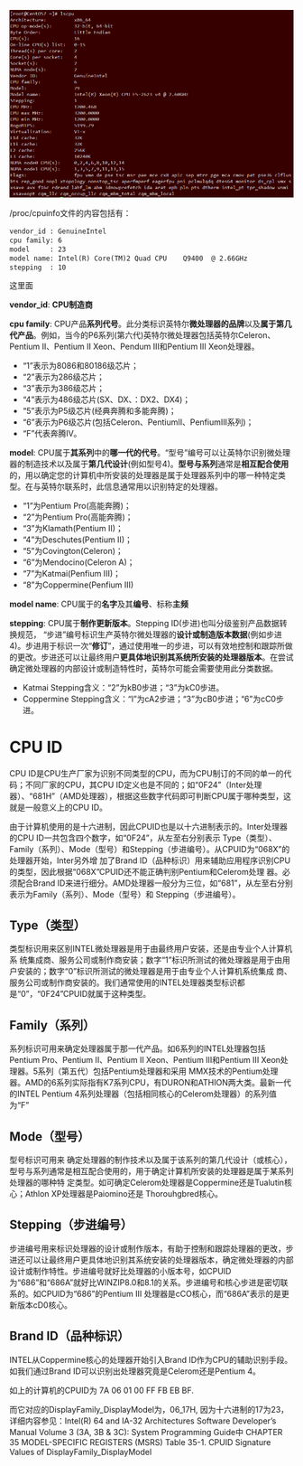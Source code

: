 
![config](./images/26.png)

/proc/cpuinfo文件的内容包括有：

```
vendor_id : GenuineIntel   
cpu family: 6    
model     : 23
model name: Intel(R) Core(TM)2 Quad CPU    Q9400  @ 2.66GHz
stepping  : 10
```

这里面

**vendor\_id**: **CPU制造商**
    
**cpu family**: CPU产品**系列代号**。此分类标识英特尔**微处理器的品牌**以及**属于第几代产品**。例如，当今的P6系列(第六代)英特尔微处理器包括英特尔Celeron、Pentium II、Pentium II Xeon、Pendum IⅡ和Pentium III Xeon处理器。

- “1”表示为8086和80186级芯片；
- “2”表示为286级芯片；
- “3”表示为386级芯片； 
- “4”表示为486级芯片(SX、DX、：DX2、DX4)； 
- “5”表示为P5级芯片(经典奔腾和多能奔腾)；
- “6”表示为P6级芯片(包括Celeron、PentiumII、PenfiumIII系列)； 
- “F”代表奔腾Ⅳ。 

**model**: CPU属于**其系列**中的**哪一代的代号**。“型号”编号可以让英特尔识别微处理器的制造技术以及属于**第几代设计**(例如型号4)。**型号与系列**通常是**相互配合使用**的，用以确定您的计算机中所安装的处理器是属于处理器系列中的哪一种特定类型。在与英特尔联系时，此信息通常用以识别特定的处理器。

- “1”为Pentium Pro(高能奔腾)；
- “2”为Pentium Pro(高能奔腾)；
- “3”为Klamath(Pentium II)；
- “4”为Deschutes(Pentium II)；
- “5”为Covington(Celeron)； 
- “6”为Mendocino(Celeron A)； 
- “7”为Katmai(Penfium III)；
- “8”为Coppermine(Penfium III)

**model name**: CPU属于的**名字**及其**编号**、标称**主频**

**stepping**: CPU属于**制作更新版本**。Stepping ID(步进)也叫分级鉴别产品数据转换规范， “步进”编号标识生产英特尔微处理器的**设计或制造版本数据**(例如步进4)。步进用于标识一次“**修订**”，通过使用唯一的步进，可以有效地控制和跟踪所做的更改。步进还可以让最终用户**更具体地识别其系统所安装的处理器版本**。在尝试确定微处理器的内部设计或制造特性时，英特尔可能会需要使用此分类数据。
        
- Katmai Stepping含义：“2”为kB0步进；“3”为kC0步进。
- Coppermine Stepping含义：“l”为cA2步进；“3”为cB0步进；“6”为cC0步进。

# CPU ID

CPU ID是CPU生产厂家为识别不同类型的CPU，而为CPU制订的不同的单一的代码；不同厂家的CPU，其CPU ID定义也是不同的；如“0F24”（Inter处理器）、“681H”（AMD处理器），根据这些数字代码即可判断CPU属于哪种类型，这就是一般意义上的CPU ID。 

由于计算机使用的是十六进制，因此CPUID也是以十六进制表示的。Inter处理器的CPU ID一共包含四个数字，如“0F24”，从左至右分别表示 Type（类型）、Family（系列）、Mode（型号）和Stepping（步进编号）。从CPUID为“068X”的处理器开始，Inter另外增 加了Brand ID（品种标识）用来辅助应用程序识别CPU的类型，因此根据“068X”CPUID还不能正确判别Pentium和Celerom处理 器。必须配合Brand ID来进行细分。AMD处理器一般分为三位，如“681”，从左至右分别表示为Family（系列）、Mode（型号）和 Stepping（步进编号）。 

## Type（类型） 

类型标识用来区别INTEL微处理器是用于由最终用户安装，还是由专业个人计算机系 统集成商、服务公司或制作商安装；数字“1”标识所测试的微处理器是用于由用户安装的；数字“0”标识所测试的微处理器是用于由专业个人计算机系统集成 商、服务公司或制作商安装的。我们通常使用的INTEL处理器类型标识都是“0”，“0F24”CPUID就属于这种类型。 

## Family（系列） 

系列标识可用来确定处理器属于那一代产品。如6系列的INTEL处理器包括Pentium Pro、Pentium II、Pentium II Xeon、Pentium III和Pentium III Xeon处理器。5系列（第五代）包括Pentium处理器和采用 MMX技术的Pentium处理器。AMD的6系列实际指有K7系列CPU，有DURON和ATHION两大类。最新一代的INTEL Pentium 4系列处理器（包括相同核心的Celerom处理器）的系列值为“F” 

## Mode（型号） 

型号标识可用来 确定处理器的制作技术以及属于该系列的第几代设计（或核心），型号与系列通常是相互配合使用的，用于确定计算机所安装的处理器是属于某系列处理器的哪种特 定类型。如可确定Celerom处理器是Coppermine还是Tualutin核心；Athlon XP处理器是Paiomino还是 Thorouhgbred核心。 

## Stepping（步进编号） 

步进编号用来标识处理器的设计或制作版本，有助于控制和跟踪处理器的更改，步进还可以让最终用户更具体地识别其系统安装的处理器版本，确定微处理器的内部设计或制作特性。步进编号就好比处理器的小版本号，如CPUID为“686”和“686A”就好比WINZIP8.0和8.1的关系。步进编号和核心步进是密切联系的。如CPUID为“686”的Pentium III 处理器是cCO核心，而“686A”表示的是更新版本cD0核心。 

## Brand ID（品种标识） 

INTEL从Coppermine核心的处理器开始引入Brand ID作为CPU的辅助识别手段。如我们通过Brand ID可以识别出处理器究竟是Celerom还是Pentium 4。


如上的计算机的CPUID为 7A 06 01 00 FF FB EB BF.

而它对应的DisplayFamily\_DisplayModel为，06\_17H, 因为十六进制的17为23，详细内容参见：Intel(R) 64 and IA-32 Architectures Software Developer’s Manual Volume 3 (3A, 3B & 3C): System Programming Guide中 CHAPTER 35 MODEL-SPECIFIC REGISTERS (MSRS) Table 35-1. CPUID Signature Values of DisplayFamily\_DisplayModel